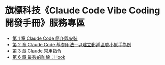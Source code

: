# 旗標科技《Claude Code Vibe Coding 開發手冊》服務專區

- [第 1 章 Claude Code 簡介與安裝](https://github.com/FlagTech/F5757_Support/blob/master/ch01.md)
- [第 2 章 Claude Code 基礎用法--以建立郵遞區號小幫手為例](https://github.com/FlagTech/F5757_Support/blob/master/ch02.md)
- [第 3 章 Claude 常用指令](https://github.com/FlagTech/F5757_Support/blob/master/ch03.md)
- [第 6 章 最後的防線：Hook](https://github.com/FlagTech/F5757_Support/blob/master/ch06.md)